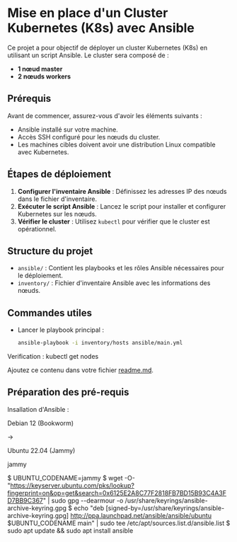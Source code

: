 # Mise en place d'un Cluster Kubernetes (K8s) avec Ansible

Ce projet a pour objectif de déployer un cluster Kubernetes (K8s) en utilisant un script Ansible. Le cluster sera composé de :

- **1 nœud master**
- **2 nœuds workers**

## Prérequis

Avant de commencer, assurez-vous d'avoir les éléments suivants :

- Ansible installé sur votre machine.
- Accès SSH configuré pour les nœuds du cluster.
- Les machines cibles doivent avoir une distribution Linux compatible avec Kubernetes.

## Étapes de déploiement

1. **Configurer l'inventaire Ansible** : Définissez les adresses IP des nœuds dans le fichier d'inventaire.
2. **Exécuter le script Ansible** : Lancez le script pour installer et configurer Kubernetes sur les nœuds.
3. **Vérifier le cluster** : Utilisez `kubectl` pour vérifier que le cluster est opérationnel.

## Structure du projet

- `ansible/` : Contient les playbooks et les rôles Ansible nécessaires pour le déploiement.
- `inventory/` : Fichier d'inventaire Ansible avec les informations des nœuds.

## Commandes utiles

- Lancer le playbook principal :
  ```bash
  ansible-playbook -i inventory/hosts ansible/main.yml


Verification :  kubectl get nodes 


Ajoutez ce contenu dans votre fichier [readme.md](http://_vscodecontentref_/1).

## Préparation des pré-requis

Insallation d'Ansible : 

Debian 12 (Bookworm)

->

Ubuntu 22.04 (Jammy)

jammy

$ UBUNTU_CODENAME=jammy
$ wget -O- "https://keyserver.ubuntu.com/pks/lookup?fingerprint=on&op=get&search=0x6125E2A8C77F2818FB7BD15B93C4A3FD7BB9C367" | sudo gpg --dearmour -o /usr/share/keyrings/ansible-archive-keyring.gpg
$ echo "deb [signed-by=/usr/share/keyrings/ansible-archive-keyring.gpg] http://ppa.launchpad.net/ansible/ansible/ubuntu $UBUNTU_CODENAME main" | sudo tee /etc/apt/sources.list.d/ansible.list
$ sudo apt update && sudo apt install ansible
